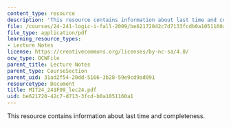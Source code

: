 ```yaml
---
content_type: resource
description: 'This resource contains information about last time and completeness. '
file: /courses/24-241-logic-i-fall-2009/be62172042c7d7133fcdb0a1051160a1_MIT24_241F09_lec24.pdf
file_type: application/pdf
learning_resource_types:
- Lecture Notes
license: https://creativecommons.org/licenses/by-nc-sa/4.0/
ocw_type: OCWFile
parent_title: Lecture Notes
parent_type: CourseSection
parent_uid: 31ad2f54-20dd-5166-3b28-59e9cd9ad091
resourcetype: Document
title: MIT24_241F09_lec24.pdf
uid: be621720-42c7-d713-3fcd-b0a1051160a1
---
```

This resource contains information about last time and completeness. 